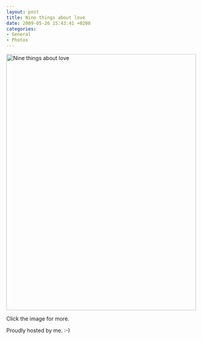 ```yaml
---
layout: post
title: Nine things about love
date: 2009-05-26 15:43:41 +0200
categories:
- General
- Photos
---
```

<a href="http://cosmonova.ro/post/113210915/nine-things-about-love"><img src="http://www.rusiczki.net/wp-content/uploads/2009/05/nine-things-about-love.jpg" alt="Nine things about love" title="Nine things about love" width="500" height="676"/></a>

Click the image for more.

Proudly hosted by me. :-)
